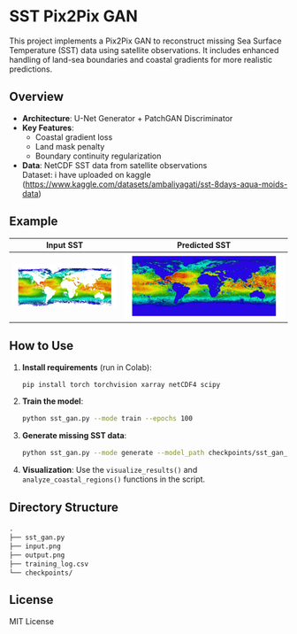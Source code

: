 # SST Pix2Pix GAN 

This project implements a Pix2Pix GAN to reconstruct missing Sea Surface Temperature (SST) data using satellite observations. It includes enhanced handling of land-sea boundaries and coastal gradients for more realistic predictions.

## Overview

- **Architecture**: U-Net Generator + PatchGAN Discriminator
- **Key Features**:
  - Coastal gradient loss
  - Land mask penalty
  - Boundary continuity regularization
- **Data**: NetCDF SST data from satellite observations  
  Dataset: i have uploaded on kaggle (https://www.kaggle.com/datasets/ambaliyagati/sst-8days-aqua-moids-data) 

## Example

| Input SST | Predicted SST |
|-----------|---------------|
| ![Input](input.png) | ![Output](output.png) |

## How to Use

1. **Install requirements** (run in Colab):
   ```bash
   pip install torch torchvision xarray netCDF4 scipy
   ```

2. **Train the model**:
   ```bash
   python sst_gan.py --mode train --epochs 100
   ```

3. **Generate missing SST data**:
   ```bash
   python sst_gan.py --mode generate --model_path checkpoints/sst_gan_best.pth
   ```

4. **Visualization**:
   Use the `visualize_results()` and `analyze_coastal_regions()` functions in the script.

## Directory Structure

```
.
├── sst_gan.py
├── input.png
├── output.png
├── training_log.csv
└── checkpoints/
```

## License

MIT License
